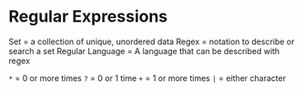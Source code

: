 # Regular Expressions

Set = a collection of unique, unordered data
Regex = notation to describe or search a set
Regular Language = A language that can be described with regex


`*` = 0 or more times
`?` = 0 or 1 time
`+` = 1 or more times
`|` = either character